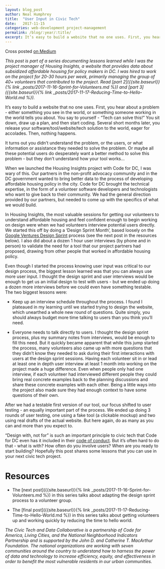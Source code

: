 ```yaml
---
layout: blog_post
author: Neal Humphrey
title:  "User Input in Civic Tech"
date:   2017-11-15
categories: web-development project-management
permalink: /blog/:year/:title/
excerpt: It’s easy to build a website that no one uses. First, you hear about a problem - either something you see in the world, or something someone working in the world tells you about. You say to yourself - “Tech can solve this!” You sit down, draw up a plan, and then start coding. Several short months later, you release your software/tool/website/tech solution to the world, eager for accolades. Then, nothing happens.
---
```

Cross posted [on Medium](https://medium.com/@neal_humphrey/user-input-in-civic-tech-c167f0e765ec)

*This post is part of a series documenting lessons learned while I was the project manager of Housing Insights, a website that provides data about subsidized affordable housing for policy makers in DC. I was hired to work on the project for 20-30 hours per week, primarily managing the group of 40+ volunteers that contributed to the project. Read [part 2]({{site.baseurl}}{% link _posts/2017-11-16-Sprint-for-Volunteers.md %}) and [part 3]({{site.baseurl}}{% link _posts/2017-11-17-Reducing-Time-to-Hello-World.md %}).*

It’s easy to build a website that no one uses. First, you hear about a problem - either something you see in the world, or something someone working in the world tells you about. You say to yourself - “Tech can solve this!” You sit down, draw up a plan, and then start coding. Several short months later, you release your software/tool/website/tech solution to the world, eager for accolades. Then, nothing happens.

It turns out you didn’t understand the problem, or the users, or what information or assistance they needed to solve the problem. Or maybe all these potential users do desperately want a better method to solve this problem - but they don’t understand how your tool works…

When we launched the Housing Insights project with Code for DC, I was wary of this. Our partners in the non-profit advocacy community and in the DC government wanted to bring better data to the process of developing affordable housing policy in the city. Code for DC brought the technical expertise, in the form of a volunteer software developers and technologists who want to give back to their community. We had the general direction provided by our partners, but needed to come up with the specifics of what we would build.

In Housing Insights, the most valuable sessions for getting our volunteers to understand affordable housing and feel confident enough to begin working on design were when we had volunteers interview potential users directly. We started this off by doing a ‘Design Sprint Month’, based loosely on the [Google Ventures Design Sprint](http://www.gv.com/sprint/) process (see the next post in the resources below). I also did about a dozen 1 hour user interviews (by phone and in person) to validate the need for a tool that our project partners had proposed, drawing from other people that worked in affordable housing policy. 

Even though I started the process knowing user input was critical to our design process, the biggest lesson learned was that you can always use more user input. I thought the design sprint and user interviews would be enough to get us an initial design to test with users - but we ended up doing a dozen more interviews before we could even have something testable. The two biggest lessons were:

- Keep up an interview schedule throughout the process. I found I plateaued in my learning until we started trying to design the website, which unearthed a whole new round of questions. Quite simply, you should always budget more time talking to users than you think you’ll need.

- Everyone needs to talk directly to users. I thought the design sprint process, plus my summary notes from interviews, would be enough to fill this need. But it quickly became apparent that while this jump started the process, many volunteers also came up with more questions that they didn’t know they needed to ask during their first interactions with users at the design sprint sessions. Having each volunteer sit in or lead at least one in depth user interview at least 1 month into working on the project made a huge difference. Even when people only had one interview, if each volunteer had interviewed different people they could bring real concrete examples back to the planning discussions and share these concrete examples with each other. Being a little ways into the project also made sure they had enough context to have some questions of their own. 

After we had a testable first version of our tool, our focus shifted to user testing - an equally important part of the process. We ended up doing 3 rounds of user testing, one using a fake tool (a clickable mockup) and two using real drafts of the actual website. But here again, do as many as you can and more than you expect to. 

“Design with, not for” is such an important principle to civic tech that Code for DC even has it included in their [code of conduct](http://codefordc.org/resources/codeofconduct.html). But it’s often hard to do that - what is with? How often do you involve users? When are you ready to start building? Hopefully this post shares some lessons that you can use in your next civic tech project. 

# Resources
- The [next post]({{site.baseurl}}{% link _posts/2017-11-16-Sprint-for-Volunteers.md %}) in this series talks about adapting the design sprint process to a volunteer group.

- The [final post]({{site.baseurl}}{% link _posts/2017-11-17-Reducing-Time-to-Hello-World.md %}) in this series talks about getting volunteers up and working quickly by reducing the time to hello world.


*The Civic Tech and Data Collaborative is a partnership of Code for America, Living Cities, and the National Neighborhood Indicators Partnership and is supported by the John D. and Catherine T. MacArthur Foundation. The national organizations are working with seven communities around the country to understand how to harness the power of data and technology to increase efficiency, equity, and effectiveness in order to benefit the most vulnerable residents in our urban communities.*
